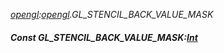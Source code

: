 _[opengl](../../modules/opengl/opengl-module.md):[opengl](../../modules/opengl/opengl-module.md).GL\_STENCIL\_BACK\_VALUE\_MASK_
##### Const GL\_STENCIL\_BACK\_VALUE\_MASK:[Int](../../modules/wonkey/wonkey-types-int.md)

